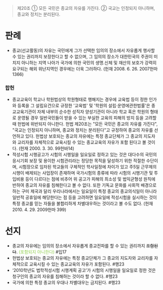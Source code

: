 > 제20조
> ① 모든 국민은 종교의 자유를 가진다.
> ② 국교는 인정되지 아니하며, 종교와 정치는 분리된다.

# 판례
- 종교(선교활동)의 자유는 국민에게 그가 선택한 임의의 장소에서 자유롭게 행사할 수 있는 권리까지 보장한다고 할 수 없으며, 그 임의의 장소가 대한민국의 주권이 미치지 아니하는 지역 나아가 국가에 의한 국민의 생명․신체 및 재산의 보호가 강력히 요구되는 해외 위난지역인 경우에는 더욱 그러하다. (헌재 2008. 6. 26. 2007헌마1366)
### 합헌
- 종교교육이 학교나 학원법상의 학원형태로 행해지는 경우에 교육법 등이 정한 인가와 등록을 그 설립요건으로 규정한 '교육법' 및 '학원의 설립·운영에관한법률'은 종교교육기관이 자체 내부의 순수한 성직자 양성기관이 아니라 학교 혹은 학원의 형태로 운영될 경우 일반국민들이 받을 수 있는 부실한 교육의 피해의 방지 등을 고려할 때 헌법에 위반되지 아니한다. 
  헌법 제20조는 "모든 국민은 종교의 자유를 가진다", "국교는 인정되지 아니하며, 종교와 정치는 분리된다"고 규정하여 종교의 자유를 선언하고 있다. 헌법상 보호되는 종교의 자유에는 특정 종교단체가 그 종교의 지도자와 교리자를 자체적으로 교육시킬 수 있는 종교교육의 자유가 포함 된다고 볼 것이다. (헌재 2000. 3. 30. 99헌바14)
- 적성시험 시행공고가 시험의 시행일을 일요일로 정하고 있는 것은 대다수의 국민의 응시기회 보장 및 용이한 시험관리라는 정당한 목적을 달성하기 위한 적절한 수단이며, 시험장으로 임차된 학교들의 구체적인 학사일정에 차이가 있고 주5일 근무제의 시행이 배제되는 사업장이 존재하며 국가시험의 종류에 따라 시험의 시행기관 및 투입비용 등이 다르다는 점에 비추어 위 공고가 피해의 최소성 및 법익균형성 원칙에 반하여 종교의 자유를 침해한다고 볼 수 없다. 또한 기독교 문화를 사회적 배경으로 하는 구미 제국과 달리 우리나라에서는 일요일이 특정 종교의 종교의식일이 아니라 일반적 공휴일에 해당한다는 점 등을 고려하면 일요일에 적성시험을 실시하는 것이 특정 종교를 믿는 자들을 불합리하게 차별대우하는 것이라고 볼 수도 없다. (헌재 2010. 4. 29. 2009헌마 399)
# 선지
- 종교의 자유에는 임의의 장소에서 자유롭게 종교전파를 할 수 있는 권리까지 ~~포함된다~~. <font color="#92d050">(포함되지 아니한다)</font> #입17
- 헌법상 보호되는 종교의 자유에는 특정 종교단체가 그 종교의 지도자와 교리자를 자체적으로 교육시킬 수 있는 종교교육의 자유가 포함된다. #행23
- ‘2010학년도 법학적성시험 시행계획 공고’가 시험의 시행일을 일요일로 정한 것은 청구인의 종교의 자유를 침해하는 것이라 할 수 없다. #행23
- 국가에 의한 특정 종교의 우대나 차별대우는 금지된다. #행23
